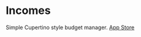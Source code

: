 # Incomes

Simple Cupertino style budget manager.
[App Store](https://apps.apple.com/jp/app/incomes/id1584472982)
